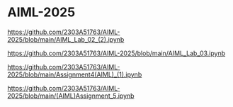 # AIML-2025
https://github.com/2303A51763/AIML-2025/blob/main/AIML_Lab_02_(2).ipynb

https://github.com/2303A51763/AIML-2025/blob/main/AIML_Lab_03.ipynb

https://github.com/2303A51763/AIML-2025/blob/main/Assignment4(AIML)_(1).ipynb

https://github.com/2303A51763/AIML-2025/blob/main/(AIML)Assignment_5.ipynb

